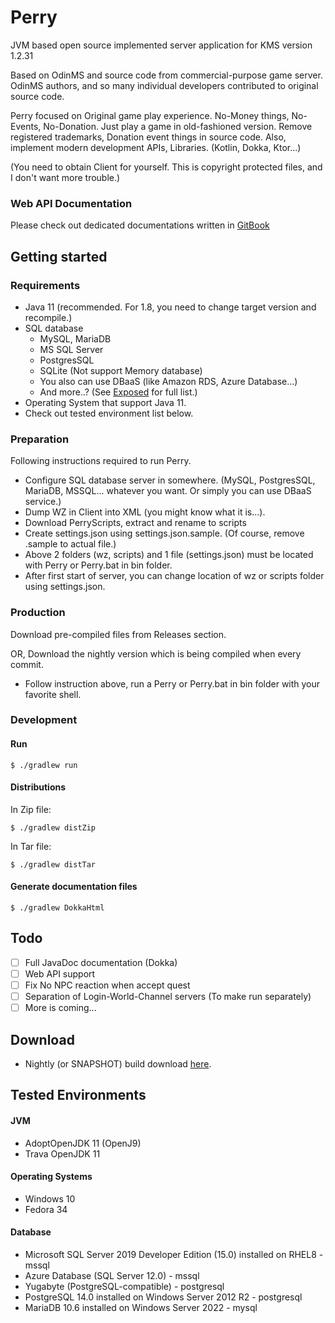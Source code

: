 # Perry
JVM based open source implemented server application for KMS version 1.2.31

Based on OdinMS and source code from commercial-purpose game server. OdinMS authors, and so many individual developers contributed to original source code.

Perry focused on Original game play experience. No-Money things, No-Events, No-Donation. Just play a game in old-fashioned version. Remove registered trademarks, Donation event things in source code. Also, implement modern development APIs, Libraries. (Kotlin, Dokka, Ktor...)

(You need to obtain Client for yourself. This is copyright protected files, and I don't want more trouble.)
### Web API Documentation
Please check out dedicated documentations written in [GitBook](https://amc-2.gitbook.io/perry/)
## Getting started
### Requirements
 - Java 11 (recommended. For 1.8, you need to change target version and recompile.)
 - SQL database
   - MySQL, MariaDB
   - MS SQL Server
   - PostgresSQL
   - SQLite (Not support Memory database)
   - You also can use DBaaS (like Amazon RDS, Azure Database...)
   - And more..? (See [Exposed](https://github.com/Jetbrains/Exposed) for full list.)
 - Operating System that support Java 11.
 - Check out tested environment list below.
### Preparation
Following instructions required to run Perry.
 - Configure SQL database server in somewhere. (MySQL, PostgresSQL, MariaDB, MSSQL... whatever you want. Or simply you can use DBaaS service.)
 - Dump WZ in Client into XML (you might know what it is...).
 - Download PerryScripts, extract and rename to scripts 
 - Create settings.json using settings.json.sample. (Of course, remove .sample to actual file.)
 - Above 2 folders (wz, scripts) and 1 file (settings.json) must be located with Perry or Perry.bat in bin folder.
 - After first start of server, you can change location of wz or scripts folder using settings.json.
### Production
Download pre-compiled files from Releases section.

OR, Download the nightly version which is being compiled when every commit.

- Follow instruction above, run a Perry or Perry.bat in bin folder with your favorite shell.
### Development
#### Run
```shell
$ ./gradlew run
```
#### Distributions
In Zip file:
```shell
$ ./gradlew distZip
```
In Tar file:
```shell
$ ./gradlew distTar
```
#### Generate documentation files
```shell
$ ./gradlew DokkaHtml
```
## Todo
 - [ ] Full JavaDoc documentation (Dokka)
 - [ ] Web API support
 - [ ] Fix No NPC reaction when accept quest
 - [ ] Separation of Login-World-Channel servers (To make run separately)
 - [ ] More is coming...
## Download
 - Nightly (or SNAPSHOT) build download [here](https://nightly.link/andrewcell/Perry/workflows/gradle/main).
## Tested Environments
#### JVM
 - AdoptOpenJDK 11 (OpenJ9)
 - Trava OpenJDK 11 
#### Operating Systems
 - Windows 10
 - Fedora 34
#### Database
- Microsoft SQL Server 2019 Developer Edition (15.0) installed on RHEL8 - mssql
- Azure Database (SQL Server 12.0) - mssql
- Yugabyte (PostgreSQL-compatible) - postgresql
- PostgreSQL 14.0 installed on Windows Server 2012 R2 - postgresql
- MariaDB 10.6 installed on Windows Server 2022 - mysql
